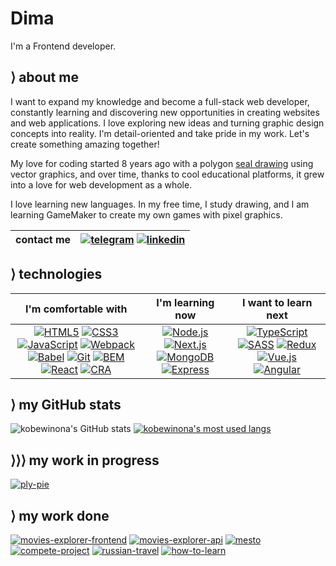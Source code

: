 # Dima

I'm a Frontend developer.

## &rang; about me

I want to expand my knowledge and become a full-stack web developer, constantly learning and discovering new opportunities in creating websites and web applications. I love exploring new ideas and turning graphic design concepts into reality. I'm detail-oriented and take pride in my work. Let's create something amazing together!

My love for coding started 8 years ago with a polygon [seal drawing](https://youtu.be/5zjvOJTqr3Q) using vector graphics, and over time, thanks to cool educational platforms, it grew into a love for web development as a whole.

I love learning new languages. In my free time, I study drawing, and I am learning GameMaker to create my own games with pixel graphics.

| contact me | [![telegram](https://img.shields.io/badge/d_klimkin-f9f9f9?style=for-the-badge&logo=telegram)](https://t.me/d_klimkin) [![linkedin](https://img.shields.io/badge/dima_klimkin-f9f9f9?style=for-the-badge&logoColor=0b66c2&logo=linkedin)](https://www.linkedin.com/in/dima-klimkin-259164192/) |
|:----------:|:----------------------------------------------------------------------------------------------------------------------------------------------------------------------------------------------------------------------------------------------------------------------------------------------:|

## &rang; technologies

|                                                                                                                                                                                                                                                                                                                                                                                                                                                                                                                                    I'm comfortable with                                                                                                                                                                                                                                                                                                                                                                                                                                                                                                                                     |                                                                                                                                                                                                                                             I'm learning now                                                                                                                                                                                                                                              |                                                                                                                                                                                                                                                                                                          I want to learn next                                                                                                                                                                                                                                                                                                          |
|:-------------------------------------------------------------------------------------------------------------------------------------------------------------------------------------------------------------------------------------------------------------------------------------------------------------------------------------------------------------------------------------------------------------------------------------------------------------------------------------------------------------------------------------------------------------------------------------------------------------------------------------------------------------------------------------------------------------------------------------------------------------------------------------------------------------------------------------------------------------------------------------------------------------------------------------------------------------------------------------------------------------------------------------------------------------------------------------------:|:---------------------------------------------------------------------------------------------------------------------------------------------------------------------------------------------------------------------------------------------------------------------------------------------------------------------------------------------------------------------------------------------------------------------------------------------------------------------------------------------------------:|:--------------------------------------------------------------------------------------------------------------------------------------------------------------------------------------------------------------------------------------------------------------------------------------------------------------------------------------------------------------------------------------------------------------------------------------------------------------------------------------------------------------------------------------------------------------------------------------------------------------------------------------:|
| [![HTML5](https://img.shields.io/badge/HTML5-f9f9f9?style=for-the-badge&logo=HTML5)](https://dev.w3.org/html5/spec-LC/) [![CSS3](https://img.shields.io/badge/CSS3-f9f9f9?logoColor=264BDC&style=for-the-badge&logo=CSS3)](https://www.w3.org/TR/CSS/#css) [![JavaScript](https://img.shields.io/badge/JavaScript-f9f9f9?style=for-the-badge&logo=JavaScript)](https://www.javascript.com) [![Webpack](https://img.shields.io/badge/Webpack-f9f9f9?style=for-the-badge&logo=webpack)](https://webpack.js.org) [![Babel](https://img.shields.io/badge/Babel-f9f9f9?style=for-the-badge&logo=babel)](https://babeljs.io) [![Git](https://img.shields.io/badge/Git-f9f9f9?style=for-the-badge&logo=git)](https://git-scm.com) [![BEM](https://img.shields.io/badge/BEM-f9f9f9?logoColor=black&style=for-the-badge&logo=bem)](https://en.bem.info/methodology/) [![React](https://img.shields.io/badge/React-f9f9f9?style=for-the-badge&logo=React)](https://react.dev) [![CRA](https://img.shields.io/badge/CRA-f9f9f9?style=for-the-badge&logo=createreactapp)](https://create-react-app.dev) | [![Node.js](https://img.shields.io/badge/Node.js-f9f9f9?style=for-the-badge&logo=Node.js)](https://nodejs.org/en) [![Next.js](https://img.shields.io/badge/NextJS-f9f9f9?style=for-the-badge&logoColor=000000&logo=nextdotjs)](https://nextjs.org) [![MongoDB](https://img.shields.io/badge/MongoDB-f9f9f9?style=for-the-badge&logo=mongodb)](https://www.mongodb.com) [![Express](https://img.shields.io/badge/Express-f9f9f9?style=for-the-badge&logoColor=000000&logo=express)](https://expressjs.com) | [![TypeScript](https://img.shields.io/badge/TypeScript-f9f9f9?style=for-the-badge&logo=typescript)](https://dev.w3.org/html5/spec-LC/) [![SASS](https://img.shields.io/badge/SASS-f9f9f9?style=for-the-badge&logoColor=cc6699&logo=sass)](https://nextjs.org) [![Redux](https://img.shields.io/badge/Redux-f9f9f9?style=for-the-badge&logoColor=764abc&logo=redux)](https://redux.js.org) [![Vue.js](https://img.shields.io/badge/Vue.js-f9f9f9?style=for-the-badge&logo=vuedotjs)](https://vuejs.org) [![Angular](https://img.shields.io/badge/Angular-f9f9f9?style=for-the-badge&logoColor=dd0031&logo=angular)](https://angular.io) |

## &rang; my GitHub stats

![kobewinona's GitHub stats](https://github-readme-stats.vercel.app/api?username=kobewinona&count_private=true&include_all_commits=true&show_icons=true&icon_color=888&border_radius=5&hide_border=true&bg_color=eee&title_color=222&line_height=21px&hide_title=true) [![kobewinona's most used langs](https://github-readme-stats.vercel.app/api/top-langs/?username=kobewinona&layout=compact&border_radius=5&hide_border=true&bg_color=eee&title_color=222&custom_title=My%20Most%20Used%20Languagues)](https://github.com/anuraghazra/github-readme-stats)

## &rang;&rang;&rang; my work in progress

[![ply-pie](https://github-readme-stats.vercel.app/api/pin/?username=kobewinona&repo=ply-pie&icon_color=ddd&border_radius=5&hide_border=true&bg_color=222&title_color=eee&text_color=eee)](https://github.com/kobewinona/ply-pie)

## &rang; my work done

[![movies-explorer-frontend](https://github-readme-stats.vercel.app/api/pin/?username=kobewinona&repo=movies-explorer-frontend&icon_color=888&border_radius=5&hide_border=true&bg_color=eee&title_color=222)](https://github.com/kobewinona/movies-explorer-frontend) [![movies-explorer-api](https://github-readme-stats.vercel.app/api/pin/?username=kobewinona&repo=movies-explorer-api&icon_color=888&border_radius=5&hide_border=true&bg_color=eee&title_color=222)](https://github.com/kobewinona/movies-explorer-api) [![mesto](https://github-readme-stats.vercel.app/api/pin/?username=kobewinona&repo=react-mesto-api-full-gha&icon_color=888&border_radius=5&hide_border=true&bg_color=eee&title_color=222)](https://github.com/kobewinona/react-mesto-api-full-gha) [![compete-project](https://github-readme-stats.vercel.app/api/pin/?username=kobewinona&repo=compete-project&icon_color=888&border_radius=5&hide_border=true&bg_color=eee&title_color=222)](https://github.com/kobewinona/compete-project) [![russian-travel](https://github-readme-stats.vercel.app/api/pin/?username=kobewinona&repo=russian-travel&icon_color=888&border_radius=5&hide_border=true&bg_color=eee&title_color=222)](https://github.com/kobewinona/russian-travel) [![how-to-learn](https://github-readme-stats.vercel.app/api/pin/?username=kobewinona&repo=how-to-learn&icon_color=888&border_radius=5&hide_border=true&bg_color=eee&title_color=222)](https://github.com/kobewinona/how-to-learn)

[//]: # (## &rang; my LeetCode stats)

[//]: # ()
[//]: # (![Leetcode Stats]&#40;https://leetcard.jacoblin.cool/kobewinona?ext=heatmap&border_radius=8&border=0&bg_color=f9f9f9&#41;)